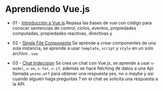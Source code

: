 # Aprendiendo Vue.js

- 01 - [Introducción a Vue.js](01-vue-first-step)
Repasa las bases de vue con código para conocer sentencias de control,
ciclos, eventos, propiedades computadas, propiedades reactivas, directivas y

- 02 - [Single File Components](02-single-file-component)
Se aprende a crear componentes de una sola instancia, se aprende a usar
`template`, `script` y `style` en un solo archivo `.vue`.

- 03 - [Chat Indecision](03-chat-indecision)
Se crea un chat con Vue.js, se aprende a usar `v-model`, `v-on`, `v-for`, `v-if`,
además se hace fetching de datos a una Api llamada `yesno.wtf` para obtener
una respuesta yes, no o maybe y así cuando alguien haga preguntas ? en el chat
se solicita una respuesta a la API.